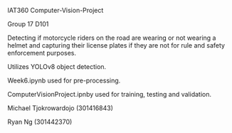 IAT360 Computer-Vision-Project

Group 17 D101

Detecting if motorcycle riders on the road are wearing or not wearing a helmet and capturing their license plates if they are not for rule and safety enforcement purposes.

Utilizes YOLOv8 object detection.

Week6.ipynb used for pre-processing.

ComputerVisionProject.ipnby used for training, testing and validation.

Michael Tjokrowardojo (301416843)

Ryan Ng (301442370)
